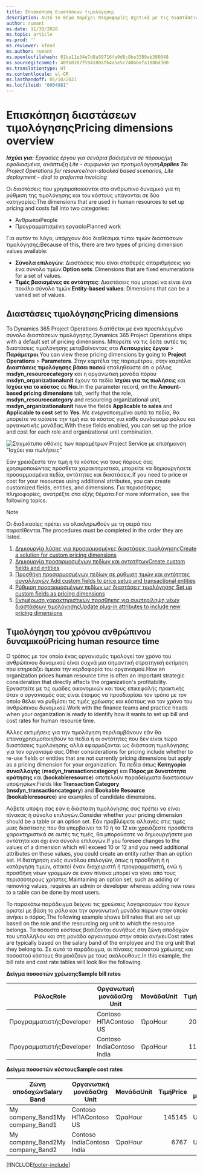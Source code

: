 ```yaml
---
title: Επισκόπηση διαστάσεων τιμολόγησης
description: Αυτό το θέμα παρέχει πληροφορίες σχετικά με τις διαστάσεις τιμολόγησης στο Dynamics 365 Project Operations.
author: rumant
ms.date: 11/30/2020
ms.topic: article
ms.prod: ''
ms.reviewer: kfend
ms.author: rumant
ms.openlocfilehash: 01ba11e34e7d8a59716fa9d8c8be3389ab380048
ms.sourcegitcommit: 40f68387f594180af64a5e5c748b6efa188bd300
ms.translationtype: HT
ms.contentlocale: el-GR
ms.lasthandoff: 05/10/2021
ms.locfileid: "6004981"
---
```

# <a name="pricing-dimensions-overview"></a><span data-ttu-id="f92fc-103">Επισκόπηση διαστάσεων τιμολόγησης</span><span class="sxs-lookup"><span data-stu-id="f92fc-103">Pricing dimensions overview</span></span>

<span data-ttu-id="f92fc-104">_**Ισχύει για:** Εργασίες έργου για σενάρια βασισμένα σε πόρους/μη εφοδιασμένα, ανάπτυξη Lite - συμφωνία για προτιμολόγηση_</span><span class="sxs-lookup"><span data-stu-id="f92fc-104">_**Applies To:** Project Operations for resource/non-stocked based scenarios, Lite deployment - deal to proforma invoicing_</span></span>

<span data-ttu-id="f92fc-105">Οι διαστάσεις που χρησιμοποιούνται στο ανθρώπινο δυναμικό για τη ρύθμιση της τιμολόγησης και του κόστους υπάγονται σε δύο κατηγορίες:</span><span class="sxs-lookup"><span data-stu-id="f92fc-105">The dimensions that are used in human resources to set up pricing and costs fall into two categories:</span></span>

- <span data-ttu-id="f92fc-106">Άνθρωποι</span><span class="sxs-lookup"><span data-stu-id="f92fc-106">People</span></span>
- <span data-ttu-id="f92fc-107">Προγραμματισμένη εργασία</span><span class="sxs-lookup"><span data-stu-id="f92fc-107">Planned work</span></span>

<span data-ttu-id="f92fc-108">Για αυτόν το λόγο, υπάρχουν δύο διαθέσιμοι τύποι τιμών διαστάσεων τιμολόγησης:</span><span class="sxs-lookup"><span data-stu-id="f92fc-108">Because of this, there are two types of pricing dimension values available:</span></span>

- <span data-ttu-id="f92fc-109">**Σύνολα επιλογών**: Διαστάσεις που είναι σταθερές απαριθμήσεις για ένα σύνολο τιμών.</span><span class="sxs-lookup"><span data-stu-id="f92fc-109">**Option sets**: Dimensions that are fixed enumerations for a set of values.</span></span>
- <span data-ttu-id="f92fc-110">**Τιμές βασισμένες σε οντότητες**: Διαστάσεις που μπορεί να είναι ένα ποικίλο σύνολο τιμών.</span><span class="sxs-lookup"><span data-stu-id="f92fc-110">**Entity-based values**: Dimensions that can be a varied set of values.</span></span>

## <a name="pricing-dimensions"></a><span data-ttu-id="f92fc-111">Διαστάσεις τιμολόγησης</span><span class="sxs-lookup"><span data-stu-id="f92fc-111">Pricing dimensions</span></span>

<span data-ttu-id="f92fc-112">Το Dynamics 365 Project Operations διατίθεται με ένα προεπιλεγμένο σύνολο διαστάσεων τιμολόγησης.</span><span class="sxs-lookup"><span data-stu-id="f92fc-112">Dynamics 365 Project Operations ships with a default set of pricing dimensions.</span></span> <span data-ttu-id="f92fc-113">Μπορείτε να τις δείτε αυτές τις διαστάσεις τιμολόγησης μεταβαίνοντας στο **Λειτουργίες έργου** > **Παράμετροι**.</span><span class="sxs-lookup"><span data-stu-id="f92fc-113">You can view these pricing dimensions by going to **Project Operations** > **Parameters**.</span></span> <span data-ttu-id="f92fc-114">Στην καρτέλα της παραμέτρου, στην καρτέλα **Διαστάσεις τιμολόγησης βάσει ποσού** επαληθεύστε ότι ο ρόλος **msdyn_resourcecategory** και η οργανωτική μονάδα πόρου **msdyn_organizationalunit** έχουν τα πεδία **Ισχύει για τις πωλήσεις** και **Ισχύει για το κόστος** σε **Ναι**.</span><span class="sxs-lookup"><span data-stu-id="f92fc-114">In the parameter record, on the **Amount-based pricing dimensions** tab, verify that the role, **msdyn_resourcecategory** and resourcing organizational unit, **msdyn_organizationalunit** have the fields **Applicable to sales** and **Applicable to cost** set to **Yes**.</span></span> <span data-ttu-id="f92fc-115">Με ενεργοποιημένα αυτά τα πεδία, θα μπορείτε να ορίσετε την τιμή και το κόστος για κάθε συνδυασμό ρόλου και οργανωτικής μονάδας.</span><span class="sxs-lookup"><span data-stu-id="f92fc-115">With these fields enabled, you can set up the price and cost for each role and organizational unit combination.</span></span>

![Στιγμιότυπο οθόνης των παραμέτρων Project Service με επισήμανση "Ισχύει για πωλήσεις"](media/PS-OOB-parameters.png)

<span data-ttu-id="f92fc-117">Εάν χρειάζεστε την τιμή ή το κόστος για τους πόρους σας χρησιμοποιώντας πρόσθετα χαρακτηριστικά, μπορείτε να δημιουργήσετε προσαρμοσμένα πεδία, οντότητες και διαστάσεις.</span><span class="sxs-lookup"><span data-stu-id="f92fc-117">If you need to price or cost for your resources using additional attributes, you can create customized fields, entities, and dimensions.</span></span> <span data-ttu-id="f92fc-118">Για περισσότερες πληροφορίες, ανατρέξτε στα εξής θέματα:</span><span class="sxs-lookup"><span data-stu-id="f92fc-118">For more information, see the following topics.</span></span> 
  
  > [!NOTE]
  > <span data-ttu-id="f92fc-119">Οι διαδικασίες πρέπει να ολοκληρωθούν με τη σειρά που παρατίθενται.</span><span class="sxs-lookup"><span data-stu-id="f92fc-119">The procedures must be completed in the order they are listed.</span></span>

1. [<span data-ttu-id="f92fc-120">Δημιουργία λύσης για προσαρμοσμένες διαστάσεις τιμολόγησης</span><span class="sxs-lookup"><span data-stu-id="f92fc-120">Create a solution for custom pricing dimensions</span></span>](../sales/create-solution-custompd.md)
2. [<span data-ttu-id="f92fc-121">Δημιουργία προσαρμοσμένων πεδίων και οντοτήτων</span><span class="sxs-lookup"><span data-stu-id="f92fc-121">Create custom fields and entities</span></span>](create-custom-fields-entities-pricing-dimensions.md)
3. [<span data-ttu-id="f92fc-122">Προσθήκη προσαρμοσμένων πεδίων σε ρύθμιση τιμών και οντότητες συναλλαγών </span><span class="sxs-lookup"><span data-stu-id="f92fc-122">Add custom fields to price setup and transactional entities</span></span>](add-custom-fields-price-setup-transactional-entities.md)
4. [<span data-ttu-id="f92fc-123">Ρύθμιση προσαρμοσμένων πεδίων ως διαστάσεις τιμολόγησης </span><span class="sxs-lookup"><span data-stu-id="f92fc-123">Set up custom fields as pricing dimensions</span></span>](set-up-custom-fields-pricing-dimensions.md)
5. [<span data-ttu-id="f92fc-124">Ενημέρωση χαρακτηριστικών προσθήκης για συμπερίληψη νέων διαστάσεων τιμολόγησης</span><span class="sxs-lookup"><span data-stu-id="f92fc-124">Update plug-in attributes to include new pricing dimensions</span></span>](update-plugin-attributes-pd.md)


## <a name="pricing-human-resource-time"></a><span data-ttu-id="f92fc-125">Τιμολόγηση του χρόνου ανθρώπινου δυναμικού</span><span class="sxs-lookup"><span data-stu-id="f92fc-125">Pricing human resource time</span></span>
<span data-ttu-id="f92fc-126">Ο τρόπος με τον οποίο ένας οργανισμός τιμολογεί τον χρόνο του ανθρώπινου δυναμικού είναι συχνά μια σημαντική στρατηγική εκτίμηση που επηρεάζει άμεσα την κερδοφορία του οργανισμού.</span><span class="sxs-lookup"><span data-stu-id="f92fc-126">How an organization prices human resource time is often an important strategic consideration that directly affects the organization's profitability.</span></span> <span data-ttu-id="f92fc-127">Εργαστείτε με τις ομάδες οικονομικών και τους επικεφαλής πρακτικής όταν ο οργανισμός σας είναι έτοιμος να προσδιορίσει τον τρόπο με τον οποίο θέλει να ρυθμίσει τις τιμές χρέωσης και κόστους για τον χρόνο του ανθρώπινου δυναμικού.</span><span class="sxs-lookup"><span data-stu-id="f92fc-127">Work with the finance teams and practice heads when your organization is ready to identify how it wants to set up bill and cost rates for human resource time.</span></span>

<span data-ttu-id="f92fc-128">Άλλες εκτιμήσεις για την τιμολόγηση περιλαμβάνουν εάν θα επαναχρησιμοποιηθούν τα πεδία ή οι οντότητες που δεν είναι τώρα διαστάσεις τιμολόγησης αλλά εφαρμόζονται ως διάσταση τιμολόγησης για τον οργανισμό σας.</span><span class="sxs-lookup"><span data-stu-id="f92fc-128">Other considerations for pricing include whether to re-use fields or entities that are not currently pricing dimensions but apply as a pricing dimension for your organization.</span></span> <span data-ttu-id="f92fc-129">Τα πεδία όπως **Κατηγορία συναλλαγής** (**msdyn_transactioncategory**) και **Πόρος με δυνατότητα κράτησης** και (**bookableresource**) αποτελούν παραδείγματα διαστάσεων υποψηφίων.</span><span class="sxs-lookup"><span data-stu-id="f92fc-129">Fields like **Transaction Category** (**msdyn_transactioncategory**) and **Bookable Resource** (**bookableresource**) are examples of candidate dimensions.</span></span> 

<span data-ttu-id="f92fc-130">Λάβετε υπόψη σας εάν η διάσταση τιμολόγησης σας πρέπει να είναι πίνακας ή σύνολο επιλογών.</span><span class="sxs-lookup"><span data-stu-id="f92fc-130">Consider whether your pricing dimension should be a table or an option set.</span></span> <span data-ttu-id="f92fc-131">Εάν προβλέψετε αλλαγές στις τιμές μιας διάστασης που θα υπερβαίνει τα 10 ή τα 12 και χρειάζεστε πρόσθετα χαρακτηριστικά σε αυτές τις τιμές, θα μπορούσατε να δημιουργήσετε μια οντότητα και όχι ένα σύνολο επιλογών.</span><span class="sxs-lookup"><span data-stu-id="f92fc-131">If you foresee changes to the values of a dimension which will exceed 10 or 12 and you need additional attributes on these values, you could create an entity rather than an option set.</span></span> <span data-ttu-id="f92fc-132">Η διατήρηση ενός συνόλου επιλογών, όπως η προσθήκη ή η κατάργηση τιμών, απαιτεί έναν διαχειριστή ή προγραμματιστή, ενώ η προσθήκη νέων γραμμών σε έναν πίνακα μπορεί να γίνει από τους περισσότερους χρήστες.</span><span class="sxs-lookup"><span data-stu-id="f92fc-132">Maintaining an option set, such as adding or removing values, requires an admin or developer whereas adding new rows to a table can be done by most users.</span></span>

<span data-ttu-id="f92fc-133">Το παρακάτω παράδειγμα δείχνει τις χρεώσεις λογαριασμών που έχουν οριστεί με βάση το ρόλο και την οργανωτική μονάδα πόρων στην οποία ανήκει ο πόρος.</span><span class="sxs-lookup"><span data-stu-id="f92fc-133">The following example shows bill rates that are set up based on the role and the resourcing org unit to which the resource belongs.</span></span> <span data-ttu-id="f92fc-134">Τα ποσοστά κόστους βασίζονται συνήθως στη ζώνη αποδοχών του υπαλλήλου και στη μονάδα οργανισμού στην οποία ανήκει.</span><span class="sxs-lookup"><span data-stu-id="f92fc-134">Cost rates are typically based on the salary band of the employee and the org unit that they belong to.</span></span> <span data-ttu-id="f92fc-135">Σε αυτό το παράδειγμα, οι πίνακες ποσοστού χρέωσης και ποσοστού κόστους θα μοιάζουν με τους ακόλουθους.</span><span class="sxs-lookup"><span data-stu-id="f92fc-135">In this example, the bill rate and cost rate tables will look like the following.</span></span>

<span data-ttu-id="f92fc-136">**Δείγμα ποσοστών χρέωσης**</span><span class="sxs-lookup"><span data-stu-id="f92fc-136">**Sample bill rates**</span></span>

| <span data-ttu-id="f92fc-137">Ρόλος</span><span class="sxs-lookup"><span data-stu-id="f92fc-137">Role</span></span>        | <span data-ttu-id="f92fc-138">Οργανωτική μονάδα</span><span class="sxs-lookup"><span data-stu-id="f92fc-138">Org Unit</span></span>    |<span data-ttu-id="f92fc-139">Μονάδα</span><span class="sxs-lookup"><span data-stu-id="f92fc-139">Unit</span></span>      |<span data-ttu-id="f92fc-140">Τιμή</span><span class="sxs-lookup"><span data-stu-id="f92fc-140">Price</span></span>      |<span data-ttu-id="f92fc-141">Νομισματική μονάδα</span><span class="sxs-lookup"><span data-stu-id="f92fc-141">Currency</span></span>  |
| ------------|-------------|----------|----------:|----------|
| <span data-ttu-id="f92fc-142">Προγραμματιστής</span><span class="sxs-lookup"><span data-stu-id="f92fc-142">Developer</span></span>   | <span data-ttu-id="f92fc-143">Contoso ΗΠΑ</span><span class="sxs-lookup"><span data-stu-id="f92fc-143">Contoso US</span></span>  |<span data-ttu-id="f92fc-144">Ώρα</span><span class="sxs-lookup"><span data-stu-id="f92fc-144">Hour</span></span> | <span data-ttu-id="f92fc-145">200</span><span class="sxs-lookup"><span data-stu-id="f92fc-145">200</span></span>|<span data-ttu-id="f92fc-146">USD</span><span class="sxs-lookup"><span data-stu-id="f92fc-146">USD</span></span>     |
| <span data-ttu-id="f92fc-147">Προγραμματιστής</span><span class="sxs-lookup"><span data-stu-id="f92fc-147">Developer</span></span>   | <span data-ttu-id="f92fc-148">Contoso India</span><span class="sxs-lookup"><span data-stu-id="f92fc-148">Contoso India</span></span> |<span data-ttu-id="f92fc-149">Ώρα</span><span class="sxs-lookup"><span data-stu-id="f92fc-149">Hour</span></span>|   <span data-ttu-id="f92fc-150">112</span><span class="sxs-lookup"><span data-stu-id="f92fc-150">112</span></span>|<span data-ttu-id="f92fc-151">USD</span><span class="sxs-lookup"><span data-stu-id="f92fc-151">USD</span></span>     |


<span data-ttu-id="f92fc-152">**Δείγμα ποσοστών κόστους**</span><span class="sxs-lookup"><span data-stu-id="f92fc-152">**Sample cost rates**</span></span>

| <span data-ttu-id="f92fc-153">Ζώνη αποδοχών</span><span class="sxs-lookup"><span data-stu-id="f92fc-153">Salary Band</span></span>     | <span data-ttu-id="f92fc-154">Οργανωτική μονάδα</span><span class="sxs-lookup"><span data-stu-id="f92fc-154">Org Unit</span></span>    |<span data-ttu-id="f92fc-155">Μονάδα</span><span class="sxs-lookup"><span data-stu-id="f92fc-155">Unit</span></span>      |<span data-ttu-id="f92fc-156">Τιμή</span><span class="sxs-lookup"><span data-stu-id="f92fc-156">Price</span></span>      |<span data-ttu-id="f92fc-157">Νομισματική μονάδα</span><span class="sxs-lookup"><span data-stu-id="f92fc-157">Currency</span></span>  |
| ----------------|-------------|----------|----------:|----------|
| <span data-ttu-id="f92fc-158">My company_Band1</span><span class="sxs-lookup"><span data-stu-id="f92fc-158">My company_Band1</span></span> | <span data-ttu-id="f92fc-159">Contoso ΗΠΑ</span><span class="sxs-lookup"><span data-stu-id="f92fc-159">Contoso US</span></span>  |<span data-ttu-id="f92fc-160">Ώρα</span><span class="sxs-lookup"><span data-stu-id="f92fc-160">Hour</span></span> | <span data-ttu-id="f92fc-161">145</span><span class="sxs-lookup"><span data-stu-id="f92fc-161">145</span></span>|<span data-ttu-id="f92fc-162">USD</span><span class="sxs-lookup"><span data-stu-id="f92fc-162">USD</span></span>     |
| <span data-ttu-id="f92fc-163">My company_Band2</span><span class="sxs-lookup"><span data-stu-id="f92fc-163">My company_Band2</span></span> | <span data-ttu-id="f92fc-164">Contoso India</span><span class="sxs-lookup"><span data-stu-id="f92fc-164">Contoso India</span></span> |<span data-ttu-id="f92fc-165">Ώρα</span><span class="sxs-lookup"><span data-stu-id="f92fc-165">Hour</span></span>|   <span data-ttu-id="f92fc-166">67</span><span class="sxs-lookup"><span data-stu-id="f92fc-166">67</span></span>|<span data-ttu-id="f92fc-167">USD</span><span class="sxs-lookup"><span data-stu-id="f92fc-167">USD</span></span>     |


[!INCLUDE[footer-include](../includes/footer-banner.md)]